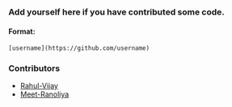 ### Add yourself here if you have contributed some code.

#### Format:
`[username](https://github.com/username)`

### Contributors

- [Rahul-Vijay](https://github.com/Rahul-Vijay)
- [Meet-Ranoliya](https://github.com/memr5)
